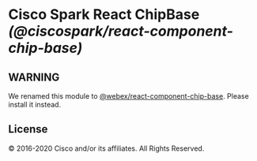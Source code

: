 # Cisco Spark React ChipBase _(@ciscospark/react-component-chip-base)_

## WARNING

We renamed this module to [@webex/react-component-chip-base](https://www.npmjs.com/package/@webex/react-component-chip-base). Please install it instead.

## License

© 2016-2020 Cisco and/or its affiliates. All Rights Reserved.
